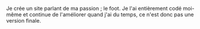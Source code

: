Je crée un site parlant de ma passion ; le foot. Je l'ai entièrement codé moi-même et continue de l'améliorer quand j'ai du temps, ce n'est donc pas une version finale.
